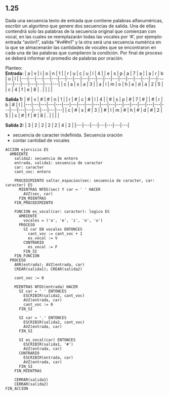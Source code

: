 ## 1.25
Dada una secuencia texto de entrada que contiene palabras alfanuméricas, escribir un algoritmo que genere
dos secuencias de salida. Una de ellas contendrá solo las palabras de la secuencia original que comienzan con vocal,
en las cuales se reemplazarán todas las vocales por ‘#’, por ejemplo: entrada “avión1”, salida “#v##n1” y la otra será
una secuencia numérica en la que se almacenarán las cantidades de vocales que se encontraron en cada una de las
palabras que cumplieron la condición. Por final de proceso se deberá informar el promedio de palabras por oración.

Planteo:
\
**Entrada:**
| a | v | i | o | n | 1 |   | r | u | c | u | l | 4 |   | e | s | p | a | 7 | a |   | a | r | b | o | l |
|---|---|---|---|---|---|---|---|---|---|---|---|---|---|---|---|---|---|---|---|---|---|---|---|---|---|
| c | a | s | a | 3 |   | a | l | m | o | h | a | d | a | 2 | 5 |   | c | 4 | f | e | 8 | . |   |   |   |

**Salida 1:**
| # | v | # | # | n | 1 |   | r | # | c | # | l | 4 |   | # | s | p | # | 7 | # |   | # | r | b | # | l |
|---|---|---|---|---|---|---|---|---|---|---|---|---|---|---|---|---|---|---|---|---|---|---|---|---|---|
| c | # | s | # | 3 |   | # | l | m | # | h | # | d | # | 2 | 5 |   | c | # | f | # | 8 | . |   |   |   |

**Salida 2:**
| 3 | 2 | 2 | 2 | 2 | 4 | 2 |
|---|---|---|---|---|---|---|

- secuencia de caracter indefinida. Secuencia oración
- contar cantidad de vocales

```
ACCION ejercicio ES
  AMBIENTE
    salida2: secuencia de entero
    entrada, salida1: secuencia de caracter
    car: caracter
    cant_voc: entero

    PROCEDIMIENTO saltar_espacios(sec: secuencia de caracter, car: caracter) ES
      MIENTRAS NFDS(sec) Y car = ' ' HACER
        AVZ(sec, car)
      FIN_MIENTRAS
    FIN_PROCEDIMIENTO

    FUNCION es_vocal(car: caracter): logico ES
      AMBIENTE
        vocales = ('a', 'e', 'i', 'o', 'u')
      PROCESO
        SI car EN vocales ENTONCES
          cant_voc := cant_voc + 1
          es_vocal := V
        CONTRARIO
          es_vocal := F
        FIN_SI
    FIN_FUNCION
  PROCESO
    ARR(entrada); AVZ(entrada, car)
    CREAR(salida1); CREAR(salida2)

    cant_voc := 0

    MIENTRAS NFDS(entrada) HACER
      SI car = ' ' ENTONCES
        ESCRIBIR(salida2, cant_voc)
        AVZ(entrada, car)
        cant_voc := 0
      FIN_SI

      SI car = '.' ENTONCES
        ESCRIBIR(salida2, cant_voc)
        AVZ(entrada, car)
      FIN_SI

      SI es_vocal(car) ENTONCES
        ESCRIBIR(salida1, '#')
        AVZ(entrada, car)
      CONTRARIO
        ESCRIBIR(entrada, car)
        AVZ(entrada, car)
      FIN_SI
    FIN_MIENTRAS

    CERRAR(salida1)
    CERRAR(salida2)
FIN_ACCION
```
